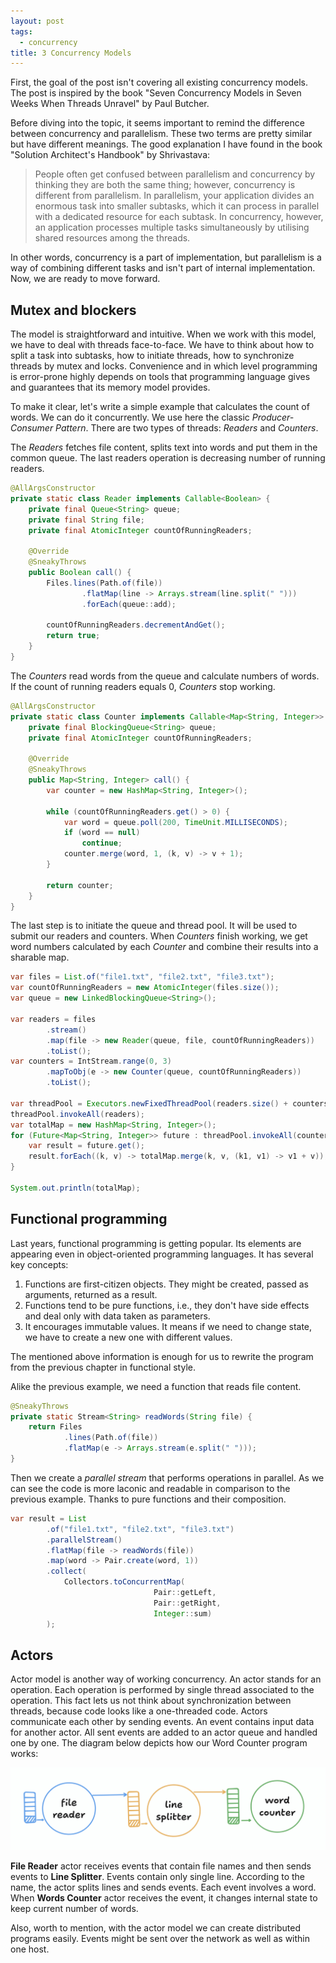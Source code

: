 ```yaml
---
layout: post
tags:
  - concurrency
title: 3 Concurrency Models
---
```


First, the goal of the post isn't covering all existing concurrency models. The post is inspired by the book 
"Seven Concurrency Models in Seven Weeks When Threads Unravel" by Paul Butcher.

Before diving into the topic, it seems important to remind the difference between concurrency and parallelism. 
These two terms are pretty similar but have different meanings. The good explanation I have found in the book "Solution Architect's Handbook" by Shrivastava:

> People often get confused between parallelism and concurrency by thinking they are both the same thing; however, 
> concurrency is different from parallelism. In parallelism, your application divides an enormous task into smaller 
> subtasks, which it can process in parallel with a dedicated resource for each subtask. In concurrency, however, 
> an application processes multiple tasks simultaneously by utilising shared resources among the threads.

In other words, concurrency is a part of implementation, but parallelism is a way of combining different tasks and isn't part of internal implementation.  
Now, we are ready to move forward. 

## Mutex and blockers

The model is straightforward and intuitive. When we work with this model, we have to deal with threads 
face-to-face. We have to think about how to split a task into subtasks, how to initiate threads, how to 
synchronize threads by mutex and locks. Convenience and in which level programming is error-prone highly depends on 
tools that programming language gives and guarantees that its memory model provides. 

To make it clear, let's write a simple example that calculates the count of words. We can do it concurrently. We use here 
the classic *Producer-Consumer Pattern*. There are two types of threads: *Readers* and *Counters*. 

The *Readers* fetches file content, splits text into words and put them in the common queue. The last readers 
operation is decreasing number of running readers.

```java
@AllArgsConstructor  
private static class Reader implements Callable<Boolean> {  
    private final Queue<String> queue;  
    private final String file;  
    private final AtomicInteger countOfRunningReaders;  
  
    @Override  
    @SneakyThrows   
    public Boolean call() {  
        Files.lines(Path.of(file))  
                .flatMap(line -> Arrays.stream(line.split(" ")))  
                .forEach(queue::add);  
  
        countOfRunningReaders.decrementAndGet();  
        return true;  
    }  
}
```

The *Counters* read words from the queue and calculate numbers of words. If the count of running readers equals 0, *Counters* stop working.

```java
@AllArgsConstructor  
private static class Counter implements Callable<Map<String, Integer>> {  
    private final BlockingQueue<String> queue;  
    private final AtomicInteger countOfRunningReaders;  
  
    @Override  
    @SneakyThrows    
    public Map<String, Integer> call() {  
        var counter = new HashMap<String, Integer>();  
  
        while (countOfRunningReaders.get() > 0) {  
            var word = queue.poll(200, TimeUnit.MILLISECONDS);  
            if (word == null)  
                continue;  
            counter.merge(word, 1, (k, v) -> v + 1);  
        }  
  
        return counter;  
    }  
}
```

The last step is to initiate the queue and thread pool. It will be used to submit our readers and counters. When *Counters* 
finish working, we get word numbers calculated by each *Counter* and combine their results into a sharable map. 

```java
var files = List.of("file1.txt", "file2.txt", "file3.txt");  
var countOfRunningReaders = new AtomicInteger(files.size()); 
var queue = new LinkedBlockingQueue<String>();  

var readers = files  
        .stream()  
        .map(file -> new Reader(queue, file, countOfRunningReaders))  
        .toList();  
var counters = IntStream.range(0, 3)  
        .mapToObj(e -> new Counter(queue, countOfRunningReaders))  
        .toList();  
  
var threadPool = Executors.newFixedThreadPool(readers.size() + counters.size());  
threadPool.invokeAll(readers);  
var totalMap = new HashMap<String, Integer>();  
for (Future<Map<String, Integer>> future : threadPool.invokeAll(counters)) {  
    var result = future.get();  
    result.forEach((k, v) -> totalMap.merge(k, v, (k1, v1) -> v1 + v));  
}  
  
System.out.println(totalMap);
```

## Functional programming

Last years, functional programming is getting popular. Its elements are appearing even in object-oriented programming languages. It has several key concepts:
1. Functions are first-citizen objects. They might be created, passed as arguments, returned as a result.
2. Functions tend to be pure functions, i.e., they don't have side effects and deal only with data taken as parameters.
3. It encourages immutable values. It means if we need to change state, we have to create a new one with different values.

The mentioned above information is enough for us to rewrite the program from the previous chapter in functional style.

Alike the previous example, we need a function that reads file content.

```java
@SneakyThrows  
private static Stream<String> readWords(String file) {  
    return Files
			.lines(Path.of(file))  
            .flatMap(e -> Arrays.stream(e.split(" ")));  
}
```

Then we create a *parallel stream* that performs operations in parallel. As we can see the code is more laconic and 
readable in comparison to the previous example. Thanks to pure functions and their composition.

```java
var result = List
		.of("file1.txt", "file2.txt", "file3.txt")  
        .parallelStream()  
        .flatMap(file -> readWords(file))  
        .map(word -> Pair.create(word, 1))  
        .collect(
			Collectors.toConcurrentMap(
						        Pair::getLeft, 
						        Pair::getRight, 
						        Integer::sum)
		);
```

## Actors

Actor model is another way of working concurrency. An actor stands for an operation. Each operation is performed by single thread associated to 
the operation. This fact lets us not think about synchronization between threads, because code looks like a one-threaded code. 
Actors communicate each other by sending events. An event contains input data for another actor. All sent events are added to an actor queue and handled one by one.
The diagram below depicts how our Word Counter program works:

<img src="/assets/img/3-concurrency-models.png" alt="actor model"/>

**File Reader** actor receives events that contain file names and then sends events to **Line Splitter**. Events contain only 
single line. According to the name, the actor splits lines and sends events. Each event involves a word. 
When **Words Counter** actor receives the event, it changes internal state to keep current number of words.

Also, worth to mention, with the actor model we can create distributed programs easily. Events might be sent over the network as well as within one host.